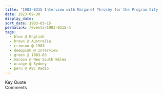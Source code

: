 ```yaml
---
title: "1983-0315 Interview with Margaret Throsby for the Program City Extra hosted by ABC Radio Station, Sydney, New South Wales, Australia"
date: 2023-09-30
display_date: 
sort_date: 1983-03-15
permalink: /events/1983-0315-a
tags:
  - blue @ English
  - brown @ Australia
  - crimson @ 1983
  - deeppink @ Interview 
  - green @ 1983-03
  - maroon @ New South Wales
  - orange @ Sydney
  - peru @ ABC Radio
---
```


<wave-list>
  <list-title color="green" width="75">Key Quote</list-title>
  <list-item color="BlanchedAlmond"  width="200"></list-item>
  <list-item color="Lavender"></list-item>
  <list-item color="BlanchedAlmond"></list-item>
</wave-list>

<br>

<wave-list>
  <list-title color="green" width="75">Comments</list-title>
  <list-item color="BlanchedAlmond"  width="200"></list-item>
  <list-item color="Lavender"></list-item>
  <list-item color="BlanchedAlmond"></list-item>
</wave-list>